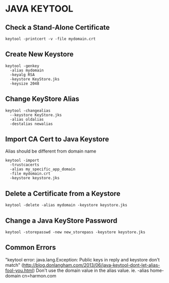 # JAVA KEYTOOL

## Check a Stand-Alone Certificate
`keytool -printcert -v -file mydomain.crt`

## Create New Keystore
```
keytool -genkey
  -alias mydomain
  -keyalg RSA
  -keystore KeyStore.jks
  -keysize 2048
```

## Change KeyStore Alias
```
keytool -changealias
  --keystore KeyStore.jks
  -alias oldalias
  -destalias newalias
```

## Import CA Cert to Java Keystore
Alias should be different from domain name
```
keytool -import
  -trustcacerts
  -alias my_specific_app_domain
  -file mydomain.crt
  -keystore keystore.jks
```

## Delete a Certificate from a Keystore
`keytool -delete -alias mydomain -keystore keystore.jks`

## Change a Java KeyStore Password
`keytool -storepasswd -new new_storepass -keystore keystore.jks`

## Common Errors
"keytool error: java.lang.Exception: Public keys in reply and keystore don't match"
(http://blog.donlangham.com/2013/06/java-keytool-dont-let-alias-fool-you.html)
Don't use the domain value in the alias value. ie. -alias home-domain cn=harmon.com
